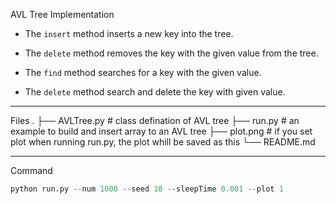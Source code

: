 AVL Tree Implementation 

- The ```insert``` method inserts a new key into the tree. 

- The ```delete``` method removes the key with the given value from the tree.

- The ```find``` method searches for a key with the given value.

- The ```delete``` method search and delete the key with given value.


-------
Files
    .
    ├── AVLTree.py              # class defination of AVL tree
    ├── run.py                  # an example to build and insert array to an AVL tree
    ├── plot.png                # if you set plot when running run.py, the plot whill be saved as this
    └── README.md


-------
Command
```python
python run.py --num 1000 --seed 10 --sleepTime 0.001 --plot 1
```
